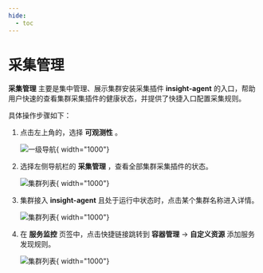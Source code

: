 ```yaml
---
hide:
  - toc
---
```


# 采集管理

 __采集管理__ 主要是集中管理、展示集群安装采集插件 __insight-agent__ 的入口，帮助用户快速的查看集群采集插件的健康状态，并提供了快捷入口配置采集规则。

具体操作步骤如下：

1. 点击左上角的，选择 __可观测性__ 。

    ![一级导航](https://docs.daocloud.io/daocloud-docs-images/docs/insight/images/collectmanage01.png){ width="1000"}

2. 选择左侧导航栏的 __采集管理__ ，查看全部集群采集插件的状态。

    ![集群列表](https://docs.daocloud.io/daocloud-docs-images/docs/zh/docs/insight/images/collect00.png){ width="1000"}

3. 集群接入 __insight-agent__ 且处于运行中状态时，点击某个集群名称进入详情。

    ![集群列表](https://docs.daocloud.io/daocloud-docs-images/docs/zh/docs/insight/images/collect01.png){ width="1000"}

4. 在 __服务监控__ 页签中，点击快捷链接跳转到 __容器管理__ -> __自定义资源__ 添加服务发现规则。

    ![集群列表](https://docs.daocloud.io/daocloud-docs-images/docs/zh/docs/insight/images/collect02.png){ width="1000"}
